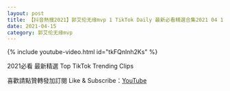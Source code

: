 ```yaml
---
layout: post
title: 【抖音熱搜2021】郭艾伦无缘mvp 1 TikTok Daily 最新必看精選合集2021 04 15
date: 2021-04-15
category: 郭艾伦无缘mvp
---
```


{% include youtube-video.html id="tkFQnlnh2Ks" %}

2021必看 最新精選 Top TikTok Trending Clips

喜歡請點贊轉發加訂閱 Like & Subscribe：[YouTube](https://www.youtube.com/channel/UCAoR7VcanIPd04uEq_GIylA/videos)

